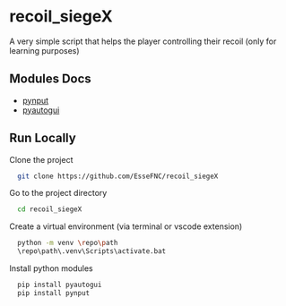 # recoil_siegeX
A very simple script that helps the player controlling their recoil (only for learning purposes)


## Modules Docs

 - [pynput](https://pynput.readthedocs.io/en/latest/)
 - [pyautogui](https://pyautogui.readthedocs.io/en/latest/)


## Run Locally

Clone the project

```bash
  git clone https://github.com/EsseFNC/recoil_siegeX
```

Go to the project directory

```bash
  cd recoil_siegeX
```

Create a virtual environment (via terminal or vscode extension)

```bash
  python -m venv \repo\path
  \repo\path\.venv\Scripts\activate.bat
```

Install python modules

```bash
  pip install pyautogui
  pip install pynput
```
